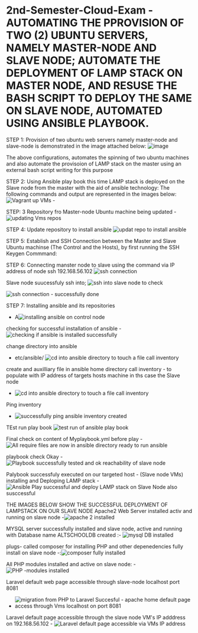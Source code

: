# 2nd-Semester-Cloud-Exam  - AUTOMATING THE PPROVISION OF TWO (2) UBUNTU SERVERS, NAMELY MASTER-NODE AND SLAVE NODE; AUTOMATE THE DEPLOYMENT OF LAMP STACK ON MASTER NODE, AND RESUSE THE BASH SCRIPT TO DEPLOY THE SAME ON SLAVE NODE, AUTOMATED USING ANSIBLE PLAYBOOK.

STEP 1: Provision of two ubuntu web servers namely master-node and slave-node is demonstrated in the image attached below:
![image](https://github.com/adkeny/2nd-Semester-Cloud-Exam/assets/146006688/b81e8a7a-0773-45eb-a421-a70aa5aeeab2)

The above configurations, automates the spinning of two ubuntu machines and also automate the provisoion of LAMP stack on the master using an external bash script writing for this purpose


STEP 2: Using Ansible play book this time LAMP stack is deployed on the Slave node from the master with the aid of ansible technology: The following commands and output are represented in the images below:
![Vagrant up VMs -](https://github.com/adkeny/2nd-Semester-Cloud-Exam/assets/146006688/b651fe77-5dbf-4a04-99fb-de2329bdf5f6)


STEP: 3 Repository fro Master-node Ubuntu machine being updated -
![updating Vms repos](https://github.com/adkeny/2nd-Semester-Cloud-Exam/assets/146006688/9798a72a-7f96-4006-8baa-aaefed3b2ce5)



STEP 4: Update repository to install ansible
![updat repo to install ansible](https://github.com/adkeny/2nd-Semester-Cloud-Exam/assets/146006688/7fc4ccb5-298c-4f65-9603-6690531e0eb3)


STEP 5: Establish and SSH Connection between the Master and Slave Ubuntu machinse (The Control and the Hosts), by first running the SSH Keygen Commmand:


STEP 6: Connecting manster node to slave using the command via IP address of node ssh 192.168.56.102 
![ssh connection](https://github.com/adkeny/2nd-Semester-Cloud-Exam/assets/146006688/e7852f85-8b19-4e89-8f27-8e0771efa842)

Slave node suucessfuly ssh into; ![ssh into slave node to check](https://github.com/adkeny/2nd-Semester-Cloud-Exam/assets/146006688/6940902d-84f7-4e3a-9775-e4254deec63d)

![ssh connection - successfully done](https://github.com/adkeny/2nd-Semester-Cloud-Exam/assets/146006688/1b2404f2-0998-4afe-b91c-ad3783dd1275)

STEP 7: Installing ansible and its repositories 
-  A![installing ansible on control node](https://github.com/adkeny/2nd-Semester-Cloud-Exam/assets/146006688/661c8ef0-a76b-4a6b-9cd1-736ad9c9553c)


checking for successful installation of ansible - ![checking if ansible is installed successfully](https://github.com/adkeny/2nd-Semester-Cloud-Exam/assets/146006688/46524985-7eed-437f-ac2c-77fc09adc004)

change directory into ansible
- etc/ansible/ ![cd into ansible directory to touch a file call inventory](https://github.com/adkeny/2nd-Semester-Cloud-Exam/assets/146006688/92c05c56-13e9-4be4-af3a-3cdc963daa8b)

create and auxilliary file in ansible home directory call inventory - to populate with IP address of targets hosts machine in ths case the Slave node
- ![cd into ansible directory to touch a file call inventory](https://github.com/adkeny/2nd-Semester-Cloud-Exam/assets/146006688/3a211827-232e-4743-bb43-8baaa89ee79b)

Ping inventory 
- ![successfully ping ansible inventory created](https://github.com/adkeny/2nd-Semester-Cloud-Exam/assets/146006688/59e7cdcc-a6fa-452e-a9b4-3d3dbc8b24a9)

TEst run play book 
![test run of ansible play book](https://github.com/adkeny/2nd-Semester-Cloud-Exam/assets/146006688/a409c70b-35ed-49b0-adc7-b7aab5caea4a)

Final check on content of Myplaybook.yml before play
-![All require files are now in ansible  directory ready to run ansible](https://github.com/adkeny/2nd-Semester-Cloud-Exam/assets/146006688/e234b15f-ce3a-43a1-b542-c49f75a60c1d)

playbook check Okay 
-![Playbook successfully tested and ok reachability of slave node](https://github.com/adkeny/2nd-Semester-Cloud-Exam/assets/146006688/c6e4a105-8d7a-4bcf-be32-4cc23259053d)


Palybook successfuly executed on our targeted host - (Slave node VMs) installing and Deploping LAMP stack
-![Ansible Play successful and  deploy LAMP stack on Slave Node also susccessful](https://github.com/adkeny/2nd-Semester-Cloud-Exam/assets/146006688/d1f79e1f-b7a9-48ff-8c03-2df1d140faa2)


THE IMAGES BELOW SHOW THE SUCCESSFUL DEPLOYMENT OF LAMPSTACK ON OUR SLAVE NODE
Apache2 Web Server installed activ and running on slave node
-![apache 2 installed](https://github.com/adkeny/2nd-Semester-Cloud-Exam/assets/146006688/018e31e5-6ab9-4d20-b4b3-15ca346ca0f3)


MYSQL server successfully installed and slave node, active and running with Database name ALTSCHOOLDB created
:- ![mysql DB installed](https://github.com/adkeny/2nd-Semester-Cloud-Exam/assets/146006688/ffc7c216-31ef-4972-b8f5-0c9c147da5d4)


plugs- called composer for installing PHP and other depenedencies fully install on slave node 
-:![composer fully installed](https://github.com/adkeny/2nd-Semester-Cloud-Exam/assets/146006688/ce00ed27-690a-4882-98bb-755103e4f610)


All PHP modules installed and active on slave node:
-![PHP -modules installed](https://github.com/adkeny/2nd-Semester-Cloud-Exam/assets/146006688/5d683dc7-dbdd-491b-9a86-b1afe312074e)


Laravel default web page accessible through slave-node localhost port 8081
- ![migration from PHP to Laravel Succesful - apache home default page access through Vms localhost on port 8081](https://github.com/adkeny/2nd-Semester-Cloud-Exam/assets/146006688/31b89066-ff4e-4917-abb7-0f633665c798)


Laravel default page accessible through the slave node VM's IP adddress on 192.168.56.102 - ![Laravel default page accessible via VMs IP address](https://github.com/adkeny/2nd-Semester-Cloud-Exam/assets/146006688/ed13812d-1dc5-4b17-bee1-2fb12ca4138d)


